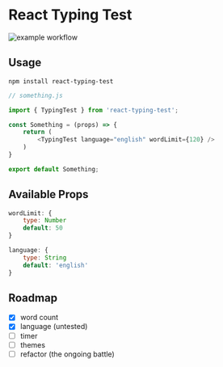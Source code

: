 # React Typing Test

![example workflow](https://github.com/ncarn2/react-typing-test/actions/workflows/node.js.yml/badge.svg)

## Usage

``` 
npm install react-typing-test
```

``` js 
// something.js

import { TypingTest } from 'react-typing-test';

const Something = (props) => {
    return (
        <TypingTest language="english" wordLimit={120} />
    )
}

export default Something;

```

## Available Props

```js 
wordLimit: {
    type: Number
    default: 50
}
```

```js 
language: {
    type: String
    default: 'english'
}
```

## Roadmap

- [x] word count
- [x] language (untested)
- [ ] timer
- [ ] themes
- [ ] refactor (the ongoing battle)
